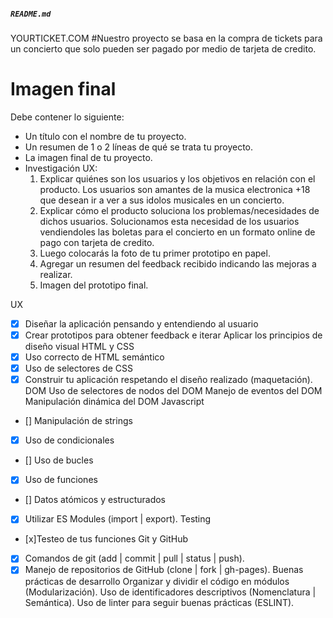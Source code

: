 
##### `README.md`
YOURTICKET.COM
#Nuestro proyecto se basa en la compra de tickets para un concierto que solo pueden ser pagado por medio de tarjeta de credito.
# Imagen final



Debe contener lo siguiente:

* Un título con el nombre de tu proyecto.
* Un resumen de 1 o 2 líneas de qué se trata tu proyecto.
* La imagen final de tu proyecto.
* Investigación UX:
  1. Explicar quiénes son los usuarios y los objetivos en relación con el
    producto.
    Los usuarios son amantes de la musica electronica +18 que desean ir a ver a sus idolos musicales en un concierto.
  2. Explicar cómo el producto soluciona los problemas/necesidades de dichos
    usuarios.
    Solucionamos esta necesidad de los usuarios vendiendoles las boletas para el concierto en un formato online de pago con tarjeta de credito.
  3. Luego colocarás la foto de tu primer prototipo en papel.
  4. Agregar un resumen del feedback recibido indicando las mejoras a realizar.
  5. Imagen del prototipo final.

UX
- [x] Diseñar la aplicación pensando y entendiendo al usuario
- [x] Crear prototipos para obtener feedback e iterar
 Aplicar los principios de diseño visual
HTML y CSS
- [x] Uso correcto de HTML semántico
- [x] Uso de selectores de CSS
- [x] Construir tu aplicación respetando el diseño realizado (maquetación).
DOM
 Uso de selectores de nodos del DOM
 Manejo de eventos del DOM
 Manipulación dinámica del DOM
Javascript
 - [] Manipulación de strings
 - [x] Uso de condicionales
 - [] Uso de bucles
 - [x] Uso de funciones
 - [] Datos atómicos y estructurados
 - [x] Utilizar ES Modules (import | export).
Testing
 - [x]Testeo de tus funciones
Git y GitHub
- [x] Comandos de git (add | commit | pull | status | push).
- [x] Manejo de repositorios de GitHub (clone | fork | gh-pages).
Buenas prácticas de desarrollo
 Organizar y dividir el código en módulos (Modularización).
 Uso de identificadores descriptivos (Nomenclatura | Semántica).
 Uso de linter para seguir buenas prácticas (ESLINT).